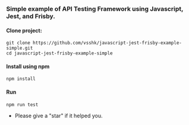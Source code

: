 ### Simple example of API Testing Framework using Javascript, Jest, and Frisby.

#### Clone project:
```
git clone https://github.com/vsshk/javascript-jest-frisby-example-simple.git
cd javascript-jest-frisby-example-simple
```
#### Install using npm
```
npm install 
```
#### Run
```
npm run test
``` 
* Please give a "star" if it helped you.
